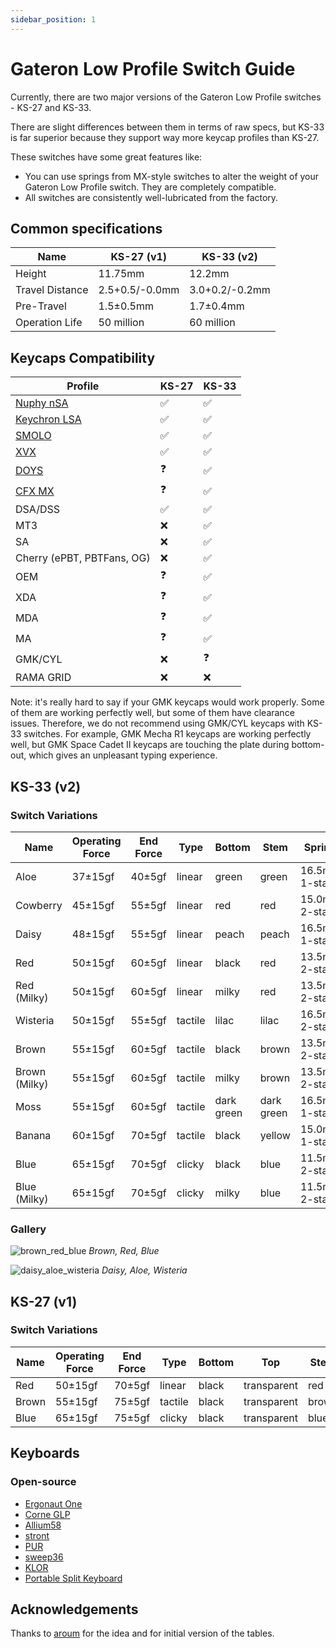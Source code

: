 ```yaml
---
sidebar_position: 1
---
```


# Gateron Low Profile Switch Guide

Currently, there are two major versions of the Gateron Low Profile switches - KS-27 and KS-33.

There are slight differences between them in terms of raw specs, but KS-33 is far superior because they support way more keycap profiles than KS-27.

These switches have some great features like:
* You can use springs from MX-style switches to alter the weight of your Gateron Low Profile switch. They are completely compatible.
* All switches are consistently well-lubricated from the factory.

## Common specifications

| Name            | KS-27 (v1)     | KS-33 (v2)     |
| --------------- | -------------- | -------------- |
| Height          | 11.75mm        | 12.2mm         |
| Travel Distance | 2.5+0.5/-0.0mm | 3.0+0.2/-0.2mm |
| Pre-Travel      | 1.5±0.5mm      | 1.7±0.4mm      |
| Operation Life  | 50 million     | 60 million     |

## Keycaps Compatibility

| Profile                                                                                                                 | KS-27 | KS-33 |
| ----------------------------------------------------------------------------------------------------------------------- | ----- | ----- |
| [Nuphy nSA](https://nuphy.com/collections/keycaps?filter.p.tag=nSA+%28Low-Profile%29)                                   | ✅     | ✅     |
| [Keychron LSA](https://www.keychron.com/collections/keychron-low-profile-keycaps)                                       | ✅     | ✅     |
| [SMOLO](https://shop.beekeeb.com/product/smolo-low-profile-keycap/)                                                     | ✅     | ✅     |
| [XVX](https://en.xvxchannel.com/collections/low-profile-keycaps/products/xvx-skyline-r2)                                | ✅     | ✅     |
| [DOYS](https://deadline.space/products/doys-keycaps)                                                                    | ❓     | ✅     |
| [CFX MX](https://chosfox.com/collections/low-profile-keycaps/products/chosfox-low-profile-bow-dye-sub-keycaps-130-keys) | ❓     | ✅     |
| DSA/DSS                                                                                                                 | ✅     | ✅     |
| MT3                                                                                                                     | ❌     | ✅     |
| SA                                                                                                                      | ❌     | ✅     |
| Cherry (ePBT, PBTFans, OG)                                                                                              | ❌     | ✅     |
| OEM                                                                                                                     | ❓     | ✅     |
| XDA                                                                                                                     | ❓     | ✅     |
| MDA                                                                                                                     | ❓     | ✅     |
| MA                                                                                                                      | ❓     | ✅     |
| GMK/CYL                                                                                                                 | ❌     | ❓     |
| RAMA GRID                                                                                                               | ❌     | ❌     |

Note: it's really hard to say if your GMK keycaps would work properly. Some of them are working perfectly well, but some of them have clearance issues. Therefore, we do not recommend using GMK/CYL keycaps with KS-33 switches. For example, GMK Mecha R1 keycaps are working perfectly well, but GMK Space Cadet II keycaps are touching the plate during bottom-out, which gives an unpleasant typing experience.

## KS-33 (v2)

### Switch Variations

| Name          | Operating Force | End Force | Type    | Bottom     | Stem       | Spring         | Pre-travel | Total travel | Links                                                                                                                                                                                                    |
| ------------- | --------------- | --------- | ------- | ---------- | ---------- | -------------- | ---------- | ------------ | -------------------------------------------------------------------------------------------------------------------------------------------------------------------------------------------------------- |
| Aloe          | 37±15gf         | 40±5gf    | linear  | green      | green      | 16.5mm 1-stage | 1.7±0.4mm  | 3.2±0.2mm    | [Nuphy](https://nuphy.com/collections/switches/products/nuphy-aloe-l37-low-profile-switches) [Aliexpress](https://aliexpress.com/item/1005005954551975.html?sku_id=12000035014555324)                    |
| Cowberry      | 45±15gf         | 55±5gf    | linear  | red        | red        | 15.0mm 2-stage | 1.2±0.3mm  | 3.0±0.2mm    | [Nuphy](https://nuphy.com/collections/switches/products/nuphy-cowberry-l45-low-profile-switches) [Aliexpress](https://aliexpress.com/item/1005005954551975.html?sku_id=12000036355423817)                |
| Daisy         | 48±15gf         | 55±5gf    | linear  | peach      | peach      | 16.5mm 1-stage | 1.7±0.4mm  | 3.2±0.2mm    | [Nuphy](https://nuphy.com/collections/switches/products/nuphy-daisy-l48-low-profile-switches) [Aliexpress](https://aliexpress.com/item/1005005954551975.html?sku_id=12000035014555325)                   |
| Red           | 50±15gf         | 60±5gf    | linear  | black      | red        | 13.5mm 2-stage | 1.7±0.4mm  | 3.2±0.2mm    | [Keychron](https://www.keychron.com/products/low-profile-gateron-mechanical-switch-set?variant=40122792575065) [Aliexpress](https://aliexpress.com/item/1005006115916975.html?sku_id=12000035823005486)  |
| Red (Milky)   | 50±15gf         | 60±5gf    | linear  | milky      | red        | 13.5mm 2-stage | 1.7±0.4mm  | 3.2±0.2mm    | [Nuphy](https://nuphy.com/collections/switches/products/gateron-low-profile-v2-switches?variant=40519107182701) [Aliexpress](https://aliexpress.com/item/1005005467067056.html?sku_id=12000033197456369) |
| Wisteria      | 50±15gf         | 55±5gf    | tactile | lilac      | lilac      | 16.5mm 2-stage | 1.7±0.4mm  | 3.2±0.2mm    | [Nuphy](https://nuphy.com/collections/switches/products/nuphy-wisteria-t55-low-profile-switches) [Aliexpress](https://aliexpress.com/item/1005005954551975.html?sku_id=12000035014555323)                |
| Brown         | 55±15gf         | 60±5gf    | tactile | black      | brown      | 13.5mm 2-stage | 1.7±0.4mm  | 3.2±0.2mm    | [Keychron](https://www.keychron.com/products/low-profile-gateron-mechanical-switch-set?variant=40122792673369) [Aliexpress](https://aliexpress.com/item/1005006115916975.html?sku_id=12000035823005487)  |
| Brown (Milky) | 55±15gf         | 60±5gf    | tactile | milky      | brown      | 13.5mm 2-stage | 1.7±0.4mm  | 3.2±0.2mm    | [Nuphy](https://nuphy.com/collections/switches/products/gateron-low-profile-v2-switches?variant=40519107215469) [Aliexpress](https://aliexpress.com/item/1005005467067056.html?sku_id=12000033197456366) |
| Moss          | 55±15gf         | 60±5gf    | tactile | dark green | dark green | 16.5mm 1-stage | 1.7±0.4mm  | 3.0±0.2mm    | [Nuphy](https://nuphy.com/collections/switches/products/nuphy-moss-t60-low-profile-switches) [Aliexpress](https://aliexpress.com/item/1005005954551975.html?sku_id=12000036355423818)                    |
| Banana        | 60±15gf         | 70±5gf    | tactile | black      | yellow     | 15.0mm 1-stage | 1.7±0.4mm  | 3.0±0.2mm    | [Keychron](https://www.keychron.com/products/low-profile-gateron-mechanical-switch-set?variant=40587643355225) [Aliexpress](https://aliexpress.com/item/1005006060154869.html?sku_id=12000035548809436)  |
| Blue          | 65±15gf         | 70±5gf    | clicky  | black      | blue       | 11.5mm 2-stage | 1.7±0.4mm  | 3.2±0.2mm    | [Keychron](https://www.keychron.com/products/low-profile-gateron-mechanical-switch-set?variant=40122792607833) [Aliexpress](https://aliexpress.com/item/1005006115916975.html?sku_id=12000035823005488)  |
| Blue (Milky)  | 65±15gf         | 70±5gf    | clicky  | milky      | blue       | 11.5mm 2-stage | 1.7±0.4mm  | 3.2±0.2mm    | [Nuphy](https://nuphy.com/collections/switches/products/gateron-low-profile-v2-switches?variant=40519107248237) [Aliexpress](https://aliexpress.com/item/1005005467067056.html?sku_id=12000033197456363) |

### Gallery

![brown_red_blue](/img/brown_red_blue.jpg)
*Brown, Red, Blue*

![daisy_aloe_wisteria](/img/daisy_aloe_wisteria.jpg)
*Daisy, Aloe, Wisteria*

## KS-27 (v1)

### Switch Variations

| Name  | Operating Force | End Force | Type    | Bottom | Top         | Stem  |
| ----- | --------------- | --------- | ------- | ------ | ----------- | ----- |
| Red   | 50±15gf         | 70±5gf    | linear  | black  | transparent | red   |
| Brown | 55±15gf         | 75±5gf    | tactile | black  | transparent | brown |
| Blue  | 65±15gf         | 75±5gf    | clicky  | black  | transparent | blue  |

## Keyboards

### Open-source

* [Ergonaut One](https://github.com/ergonautkb/one)
* [Corne GLP](https://github.com/beekeeb/crkbd-glp)
* [Allium58](https://github.com/beekeeb/allium58)
* [stront](https://github.com/zzeneg/stront)
* [PUR](https://github.com/1000eyed/pur)
* [sweep36](https://github.com/sadekbaroudi/sweep36/tree/master)
* [KLOR](https://github.com/sadekbaroudi/KLOR)
* [Portable Split Keyboard](https://github.com/klesh/pskeeb/tree/main)

## Acknowledgements

Thanks to [aroum](https://github.com/aroum) for the idea and for initial version of the tables.
